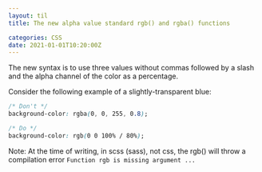 ```yaml
---
layout: til
title: The new alpha value standard rgb() and rgba() functions

categories: CSS
date: 2021-01-01T10:20:00Z
---
```


The new syntax is to use three values without commas followed by a slash and the alpha channel of the color as a percentage.

Consider the following example of a slightly-transparent blue:

```css
/* Don't */
background-color: rgba(0, 0, 255, 0.8);
```

```css
/* Do */
background-color: rgb(0 0 100% / 80%);
```

Note: At the time of writing, in scss (sass), not css, the rgb() will throw a compilation error `Function rgb is missing argument ...`
